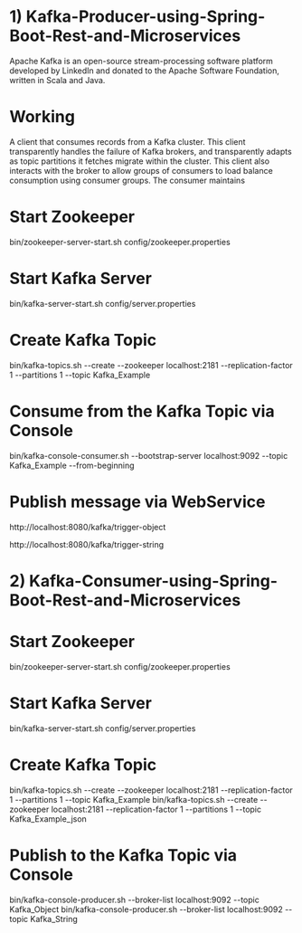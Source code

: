 # 1) Kafka-Producer-using-Spring-Boot-Rest-and-Microservices
Apache Kafka is an open-source stream-processing software platform developed by LinkedIn and donated to the Apache Software Foundation, written in Scala and Java. 

# Working 
  
  A client that consumes records from a Kafka cluster. This client transparently handles the failure of Kafka brokers, and transparently adapts as topic partitions it fetches migrate within the cluster. This client also interacts with the broker to allow groups of consumers to load balance consumption using consumer groups. The consumer maintains
  
# Start Zookeeper
 
bin/zookeeper-server-start.sh config/zookeeper.properties
 
# Start Kafka Server

bin/kafka-server-start.sh config/server.properties

# Create Kafka Topic

bin/kafka-topics.sh --create --zookeeper localhost:2181 --replication-factor 1 --partitions 1 --topic Kafka_Example

# Consume from the Kafka Topic via Console
bin/kafka-console-consumer.sh --bootstrap-server localhost:9092 --topic Kafka_Example --from-beginning

# Publish message via WebService

http://localhost:8080/kafka/trigger-object

http://localhost:8080/kafka/trigger-string

# 2) Kafka-Consumer-using-Spring-Boot-Rest-and-Microservices

# Start Zookeeper
bin/zookeeper-server-start.sh config/zookeeper.properties

# Start Kafka Server
bin/kafka-server-start.sh config/server.properties
 
# Create Kafka Topic
bin/kafka-topics.sh --create --zookeeper localhost:2181 --replication-factor 1 --partitions 1 --topic Kafka_Example
bin/kafka-topics.sh --create --zookeeper localhost:2181 --replication-factor 1 --partitions 1 --topic Kafka_Example_json

# Publish to the Kafka Topic via Console
bin/kafka-console-producer.sh --broker-list localhost:9092 --topic Kafka_Object
bin/kafka-console-producer.sh --broker-list localhost:9092 --topic Kafka_String
